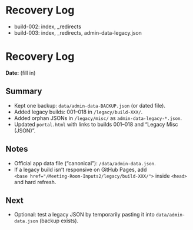 # Recovery Log
- build-002: index, _redirects
- build-003: index, _redirects, admin-data-legacy.json
# Recovery Log
**Date:** (fill in)

## Summary
- Kept one backup: `data/admin-data-BACKUP.json` (or dated file).
- Added legacy builds: 001–018 in `/legacy/build-XXX/`.
- Added orphan JSONs in `/legacy/misc/` as `admin-data-legacy-*.json`.
- Updated `portal.html` with links to builds 001–018 and “Legacy Misc (JSON)”.

## Notes
- Official app data file (“canonical”): `/data/admin-data.json`.
- If a legacy build isn’t responsive on GitHub Pages, add  
  `<base href="/Meeting-Room-Inputs2/legacy/build-XXX/">` inside `<head>` and hard refresh.

## Next
- Optional: test a legacy JSON by temporarily pasting it into `data/admin-data.json` (backup exists).
